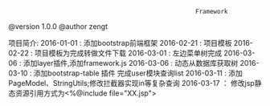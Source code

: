 
                                                        Framework
@version 1.0.0
@author zengt


项目简介:
2016-01-01 : 添加bootstrap前端框架
2016-02-21 : 项目模板
2016-02-22 : 项目模板为完成转做文件下载
2016-03-01 : 左边菜单树完成
2016-03-06 : 添加layer插件,添加framework.js
2016-03-06 : 动态从数据库获取树
2016-03-10 : 添加bootstrap-table 插件 完成user模块查询list
2016-03-11 : 添加PageModel、StringUtils;修改拦截器实现in等复杂查询
2016-03-17 ： 修改jsp静态资源引用方式为<%@include file="XX.jsp">
